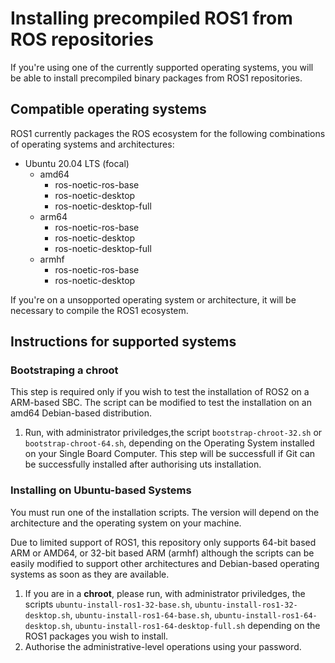 # Installing precompiled ROS1 from ROS repositories

If you're using one of the currently supported operating systems, you will be
able to install precompiled binary packages from ROS1 repositories.

## Compatible operating systems

ROS1 currently packages the ROS ecosystem for the following combinations of
operating systems and architectures:
- Ubuntu 20.04 LTS (focal)
  - amd64
    - ros-noetic-ros-base
    - ros-noetic-desktop
    - ros-noetic-desktop-full
  - arm64
    - ros-noetic-ros-base
    - ros-noetic-desktop
    - ros-noetic-desktop-full
  - armhf
    - ros-noetic-ros-base
    - ros-noetic-desktop

If you're on a unsopported operating system or architecture, it will be
necessary to compile the ROS1 ecosystem.

## Instructions for supported systems

### Bootstraping a chroot

This step is required only if you wish to test the installation of ROS2 on a
ARM-based SBC. The script can be modified to test the installation on an amd64
Debian-based distribution.

1. Run, with administrator priviledges,the script `bootstrap-chroot-32.sh` or
`bootstrap-chroot-64.sh`, depending on the Operating System installed on your
Single Board Computer. This step will be successfull if Git can be successfully
installed after authorising uts installation.

### Installing on Ubuntu-based Systems

You must run one of the installation scripts. The version will depend on the
architecture and the operating system on your machine.

Due to limited support of ROS1, this repository only supports 64-bit based ARM
or AMD64, or 32-bit based ARM (armhf) although the scripts can be easily
modified to support other architectures and Debian-based operating systems as
soon as they are available.

1. If you are in a **chroot**, please run, with administrator priviledges, the
scripts `ubuntu-install-ros1-32-base.sh`, `ubuntu-install-ros1-32-desktop.sh`,
`ubuntu-install-ros1-64-base.sh`, `ubuntu-install-ros1-64-desktop.sh`,
`ubuntu-install-ros1-64-desktop-full.sh` depending on the ROS1 packages you wish
to install.
2. Authorise the administrative-level operations using your password.